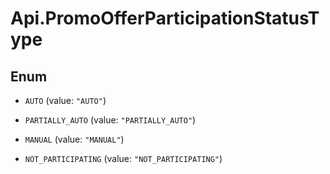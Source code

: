 # Api.PromoOfferParticipationStatusType

## Enum


* `AUTO` (value: `"AUTO"`)

* `PARTIALLY_AUTO` (value: `"PARTIALLY_AUTO"`)

* `MANUAL` (value: `"MANUAL"`)

* `NOT_PARTICIPATING` (value: `"NOT_PARTICIPATING"`)



